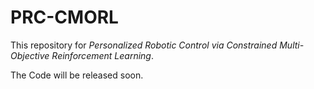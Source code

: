 # PRC-CMORL
This repository for *Personalized Robotic Control via Constrained Multi-Objective Reinforcement Learning*.

The Code will be released soon.
